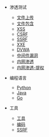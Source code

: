 <!-- 渗透测试/_sidebar.md -->

* 渗透测试
  * [文件上传](/渗透测试/文件上传.md)
  * [文件包含](/渗透测试/文件包含.md)
  * [XSS](/渗透测试/XSS.md)
  * [CSRF](/渗透测试/CSRF.md)
  * [SSRF](/渗透测试/SSRF.md)
  * [XXE](/渗透测试/XXE.md)
  * [DVWA](/渗透测试/DVWA.md)
  * [中间件漏洞](/渗透测试/中间件漏洞.md)
  * [内网渗透](/渗透测试/内网渗透1.md)
  * [内网渗透-提权](/渗透测试/内网渗透-提权.md)

* 编程语言
  * [Python](/编程语言/Python/)
  * [Java](/编程语言/Java/)
  * [Go](/编程语言/Go/)

* 工具
  * [工具](/工具/XSS/)
  * [编码](/渗透测试/CSRF/)
  * [SSRF](/渗透测试/SSRF/)
